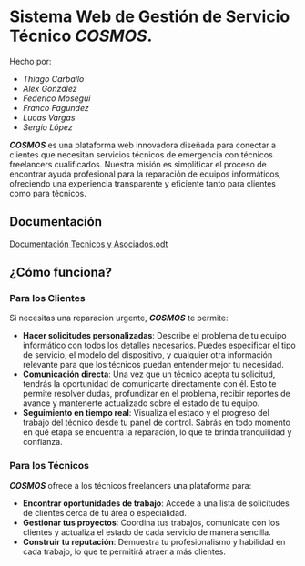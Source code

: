 # Sistema Web de Gestión de Servicio Técnico _COSMOS_.
Hecho por: 
* _Thiago Carballo_
* _Alex González_ 
* _Federico Mosegui_ 
* _Franco Fagundez_
* _Lucas Vargas_
* _Sergio López_

_**COSMOS**_ es una plataforma web innovadora diseñada para conectar a clientes que necesitan servicios técnicos de emergencia con técnicos freelancers cualificados. Nuestra misión es simplificar el proceso de encontrar ayuda profesional para la reparación de equipos informáticos, ofreciendo una experiencia transparente y eficiente tanto para clientes como para técnicos.

## Documentación
[Documentación Tecnicos y Asociados.odt](https://github.com/user-attachments/files/22164176/Documentacion.Tecnicos.y.Asociados.odt)

## ¿Cómo funciona?

### Para los Clientes

Si necesitas una reparación urgente, _**COSMOS**_ te permite:

* **Hacer solicitudes personalizadas**: Describe el problema de tu equipo informático con todos los detalles necesarios. Puedes especificar el tipo de servicio, el modelo del dispositivo, y cualquier otra información relevante para que los técnicos puedan entender mejor tu necesidad.
* **Comunicación directa**: Una vez que un técnico acepta tu solicitud, tendrás la oportunidad de comunicarte directamente con él. Esto te permite resolver dudas, profundizar en el problema, recibir reportes de avance y mantenerte actualizado sobre el estado de tu equipo.
* **Seguimiento en tiempo real**: Visualiza el estado y el progreso del trabajo del técnico desde tu panel de control. Sabrás en todo momento en qué etapa se encuentra la reparación, lo que te brinda tranquilidad y confianza.

### Para los Técnicos

_**COSMOS**_ ofrece a los técnicos freelancers una plataforma para:

* **Encontrar oportunidades de trabajo**: Accede a una lista de solicitudes de clientes cerca de tu área o especialidad.
* **Gestionar tus proyectos**: Coordina tus trabajos, comunicate con los clientes y actualiza el estado de cada servicio de manera sencilla.
* **Construir tu reputación**: Demuestra tu profesionalismo y habilidad en cada trabajo, lo que te permitirá atraer a más clientes.
